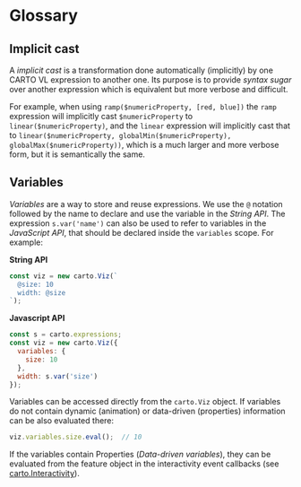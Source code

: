 # Glossary

## Implicit cast

A *implicit cast* is a transformation done automatically (implicitly) by one CARTO VL expression to another one. Its purpose is to provide *syntax sugar* over another expression which is equivalent but more verbose and difficult.

For example, when using `ramp($numericProperty, [red, blue])` the `ramp` expression will implicitly cast `$numericProperty` to `linear($numericProperty)`, and the `linear` expression will implicitly cast that to `linear($numericProperty, globalMin($numericProperty), globalMax($numericProperty))`, which is a much larger and more verbose form, but it is semantically the same.


## Variables

*Variables* are a way to store and reuse expressions. We use the `@` notation followed by the name to declare and use the variable in the *String API*. The expression `s.var('name')` can also be used to refer to variables in the *JavaScript API*, that should be declared inside the `variables` scope. For example:

**String API**
```js
const viz = new carto.Viz(`
  @size: 10
  width: @size
`);
```

**Javascript API**
```js
const s = carto.expressions;
const viz = new carto.Viz({
  variables: {
    size: 10
  },
  width: s.var('size')
});
```

Variables can be accessed directly from the `carto.Viz` object. If variables do not contain dynamic (animation) or data-driven (properties) information can be also evaluated there:
```js
viz.variables.size.eval();  // 10
```

If the variables contain Properties (*Data-driven variables*), they can be evaluated from the feature object in the interactivity event callbacks (see [carto.Interactivity](/developers/carto-vl/reference/#cartointeractivity)).
